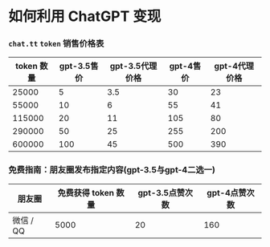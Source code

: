 # 如何利用 ChatGPT 变现

### `chat.tt` `token` 销售价格表
|token 数量|gpt-3.5售价|gpt-3.5代理价格|gpt-4售价|gpt-4代理价格|
|--|--|--|--|--|
|25000|5|3.5|30|23|
|55000|10|6|55|41|
|115000|20|11|105|80|
|290000|50|25|255|200|
|600000|100|45|500|390|

### 免费指南：朋友圈发布指定内容(gpt-3.5与gpt-4二选一)
|朋友圈|免费获得 token 数量|gpt-3.5点赞次数|gpt-4点赞次数|
|--|--|--|--|
|微信 / QQ|5000|20|160|
